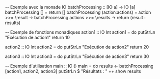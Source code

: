 -- Exemple avec la monade IO
batchProcessing :: [IO a] -> IO [a]
batchProcessing [] = return []
batchProcessing (action:actions) =
    action >>= \result ->
    batchProcessing actions >>= \results ->
    return (result : results)

-- Exemple de fonctions monadiques
action1 :: IO Int
action1 = do
    putStrLn "Exécution de action1"
    return 10

action2 :: IO Int
action2 = do
    putStrLn "Exécution de action2"
    return 20

action3 :: IO Int
action3 = do
    putStrLn "Exécution de action3"
    return 30

-- Exemple d'utilisation
main :: IO ()
main = do
    results <- batchProcessing [action1, action2, action3]
    putStrLn $ "Résultats : " ++ show results

